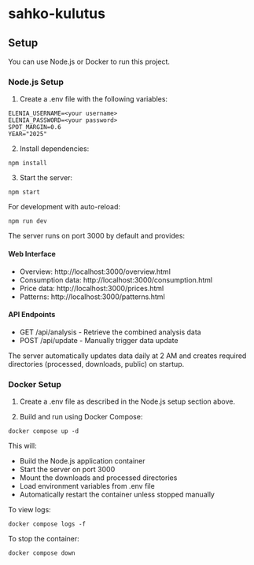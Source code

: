 # sahko-kulutus

## Setup

You can use Node.js or Docker to run this project.

### Node.js Setup

1. Create a .env file with the following variables:

```
ELENIA_USERNAME=<your username>
ELENIA_PASSWORD=<your password>
SPOT_MARGIN=0.6
YEAR="2025"
```

2. Install dependencies:
```
npm install
```

3. Start the server:
```
npm start
```

For development with auto-reload:
```
npm run dev
```

The server runs on port 3000 by default and provides:

#### Web Interface
- Overview: http://localhost:3000/overview.html
- Consumption data: http://localhost:3000/consumption.html
- Price data: http://localhost:3000/prices.html
- Patterns: http://localhost:3000/patterns.html

#### API Endpoints
- GET /api/analysis - Retrieve the combined analysis data
- POST /api/update - Manually trigger data update

The server automatically updates data daily at 2 AM and creates required directories (processed, downloads, public) on startup.

### Docker Setup

1. Create a .env file as described in the Node.js setup section above.

2. Build and run using Docker Compose:
```
docker compose up -d
```

This will:
- Build the Node.js application container
- Start the server on port 3000
- Mount the downloads and processed directories
- Load environment variables from .env file
- Automatically restart the container unless stopped manually

To view logs:
```
docker compose logs -f
```

To stop the container:
```
docker compose down
```

